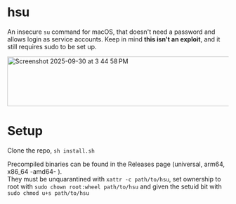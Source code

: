 # hsu
An insecure `su` command for macOS, that doesn't need a password and allows login as service accounts. Keep in mind **this isn't an exploit**, and it still requires sudo to be set up.

<img width="797" height="113" alt="Screenshot 2025-09-30 at 3 44 58 PM" src="https://github.com/user-attachments/assets/20c47510-c0d1-46cf-b4fa-7bdf4e9ce7c8" />

# Setup
Clone the repo, `sh install.sh` 

Precompiled binaries can be found in the Releases page (universal, arm64, x86_64 -amd64- ). \
They must be unquarantined with `xattr -c path/to/hsu`, set ownership to root with `sudo chown root:wheel path/to/hsu` and given the setuid bit with `sudo chmod u+s path/to/hsu`
